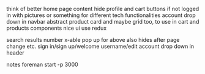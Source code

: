 


think of better home page content
hide profile and cart buttons if not logged in
with pictures or something for different tech functionalities
account drop down in navbar
abstract product card
and maybe grid too, to use in cart and products components
nice ui
use redux

search results number
x-able pop up for above
also hides after page change etc.
sign in/sign up/welcome username/edit account drop down in header


notes
foreman start -p 3000
